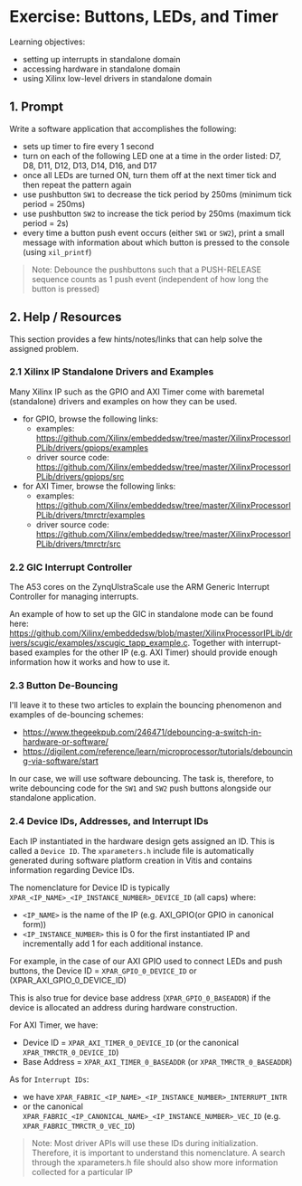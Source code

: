 # Exercise: Buttons, LEDs, and Timer

Learning objectives:
- setting up interrupts in standalone domain
- accessing hardware in standalone domain
- using Xilinx low-level drivers in standalone domain

## 1. Prompt

Write a software application that accomplishes the following:
- sets up timer to fire every 1 second
- turn on each of the following LED one at a time in the order listed: D7, D8, D11, D12, D13, D14, D16, and D17
- once all LEDs are turned ON, turn them off at the next timer tick and then repeat the pattern again
- use pushbutton `SW1` to decrease the tick period by 250ms (minimum tick period = 250ms)
- use pushbutton `SW2` to increase the tick period by 250ms (maximum tick period = 2s)
- every time a button push event occurs (either `SW1` or `SW2`), print a small message with information about which button is pressed to the console (using `xil_printf`)

> Note: Debounce the pushbuttons such that a PUSH-RELEASE sequence counts as 1 push event (independent of how long the button is pressed)


## 2. Help / Resources

This section provides a few hints/notes/links that can help solve the assigned problem.

### 2.1 Xilinx IP Standalone Drivers and Examples

Many Xilinx IP such as the GPIO and AXI Timer come with baremetal (standalone) drivers and examples on how they can be used.

- for GPIO, browse the following links:
    - examples: https://github.com/Xilinx/embeddedsw/tree/master/XilinxProcessorIPLib/drivers/gpiops/examples
    - driver source code: https://github.com/Xilinx/embeddedsw/tree/master/XilinxProcessorIPLib/drivers/gpiops/src
- for AXI Timer, browse the following links:
    - examples: https://github.com/Xilinx/embeddedsw/tree/master/XilinxProcessorIPLib/drivers/tmrctr/examples
    - driver source code: https://github.com/Xilinx/embeddedsw/tree/master/XilinxProcessorIPLib/drivers/tmrctr/src

### 2.2 GIC Interrupt Controller

The A53 cores on the ZynqUlstraScale use the ARM Generic Interrupt Controller for managing interrupts.

An example of how to set up the GIC in standalone mode can be found here: https://github.com/Xilinx/embeddedsw/blob/master/XilinxProcessorIPLib/drivers/scugic/examples/xscugic_tapp_example.c. Together with interrupt-based examples for the other IP (e.g. AXI Timer) should provide enough information how it works and how to use it.

### 2.3 Button De-Bouncing

I'll leave it to these two articles to explain the bouncing phenomenon and examples of de-bouncing schemes:
- https://www.thegeekpub.com/246471/debouncing-a-switch-in-hardware-or-software/
- https://digilent.com/reference/learn/microprocessor/tutorials/debouncing-via-software/start

In our case, we will use software debouncing. The task is, therefore, to write debouncing code for the `SW1` and `SW2` push buttons alongside our standalone application.

### 2.4 Device IDs, Addresses, and Interrupt IDs

Each IP instantiated in the hardware design gets assigned an ID. This is called a `Device ID`.
The `xparameters.h` include file is automatically generated during software platform creation in Vitis and contains information regarding Device IDs.

The nomenclature for Device ID is typically `XPAR_<IP_NAME>_<IP_INSTANCE_NUMBER>_DEVICE_ID` (all caps) where:
- `<IP_NAME>` is the name of the IP (e.g. AXI_GPIO(or GPIO in canonical form))
- `<IP_INSTANCE_NUMBER>` this is 0 for the first instantiated IP and incrementally add 1 for each additional instance.

For example, in the case of our AXI GPIO used to connect LEDs and push buttons, the Device ID = `XPAR_GPIO_0_DEVICE_ID` or (XPAR_AXI_GPIO_0_DEVICE_ID)

This is also true for device base address (`XPAR_GPIO_0_BASEADDR`) if the device is allocated an address during hardware construction.

For AXI Timer, we have:
- Device ID = `XPAR_AXI_TIMER_0_DEVICE_ID` (or the canonical `XPAR_TMRCTR_0_DEVICE_ID`)
- Base Address = `XPAR_AXI_TIMER_0_BASEADDR` (or `XPAR_TMRCTR_0_BASEADDR`)

As for `Interrupt IDs`:
- we have `XPAR_FABRIC_<IP_NAME>_<IP_INSTANCE_NUMBER>_INTERRUPT_INTR`
- or the canonical `XPAR_FABRIC_<IP_CANONICAL_NAME>_<IP_INSTANCE_NUMBER>_VEC_ID` (e.g. `XPAR_FABRIC_TMRCTR_0_VEC_ID`)

> Note: Most driver APIs will use these IDs during initialization. Therefore, it is important to understand this nomenclature.
> A search through the xparameters.h file should also show more information collected for a particular IP

